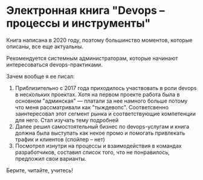 # Электронная книга "Devops – процессы и инструменты"

Книга написана в 2020 году, поэтому большинство моментов, которые описаны, все еще актуальны.

Рекомендуется системным администраторам, которые начинают интересоваться devops-практиками.



Зачем вообще я ее писал:

1. Приблизительно с 2017 года приходилось участвовать в роли devops в нескольких проектах. Хотя на первом проекте работа была в основном "админская" — платали за нее намного больше потому что меня рассматривали как "тыждевопс". Соответсвенно заинтересовал этот сегмент рынка и соответствующие компетенции для него. Стал изучать тему подробней
2. Далее решил самостоятельный бизнес по devops-услугам и книга должна была выступать как некое промо и помогать привлекать трафик и клиентов (спойлер – нет)
3. Посмотрел изнутри на процессы и взаимодействия в командах разработчиков, составил список того, что не понравилось, предложил свои варианты.



Берите, читайте, учитесь!
